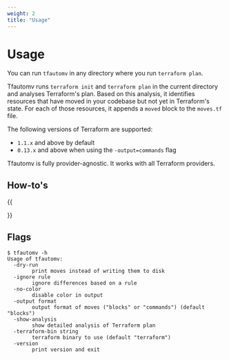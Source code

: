 ```yaml
---
weight: 2
title: "Usage"
---
```


# Usage

You can run `tfautomv` in any directory where you run `terraform plan`.

Tfautomv runs `terraform init` and `terraform plan` in the current directory and
analyses Terraform's plan. Based on this analysis, it identifies resources that
have moved in your codebase but not yet in Terraform's state. For each of those
resources, it appends a `moved` block to the `moves.tf` file.

The following versions of Terraform are supported:

- `1.1.x` and above by default
- `0.13.x` and above when using the `-output=commands` flag

Tfautomv is fully provider-agnostic. It works with all Terraform providers.

## How-to's

{{<section>}}

## Flags

```console
$ tfautomv -h
Usage of tfautomv:
  -dry-run
    	print moves instead of writing them to disk
  -ignore rule
    	ignore differences based on a rule
  -no-color
    	disable color in output
  -output format
    	output format of moves ("blocks" or "commands") (default "blocks")
  -show-analysis
    	show detailed analysis of Terraform plan
  -terraform-bin string
    	terraform binary to use (default "terraform")
  -version
    	print version and exit
```

